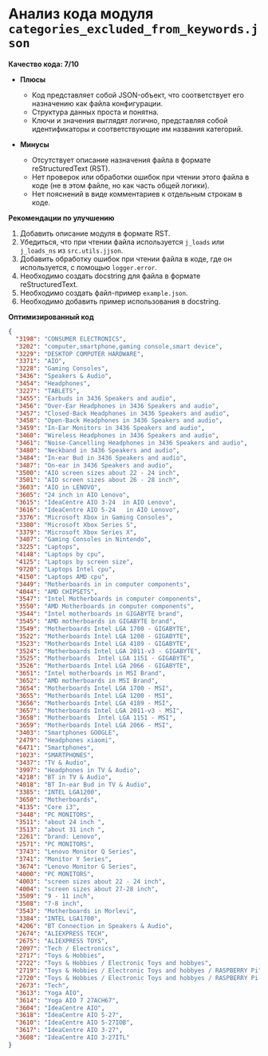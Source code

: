 # Анализ кода модуля `categories_excluded_from_keywords.json`

**Качество кода: 7/10**

- **Плюсы**
    - Код представляет собой JSON-объект, что соответствует его назначению как файла конфигурации.
    - Структура данных проста и понятна.
    - Ключи и значения выглядят логично, представляя собой идентификаторы и соответствующие им названия категорий.

- **Минусы**
    - Отсутствует описание назначения файла в формате reStructuredText (RST).
    - Нет проверок или обработки ошибок при чтении этого файла в коде (не в этом файле, но как часть общей логики).
    - Нет пояснений в виде комментариев к отдельным строкам в коде.

**Рекомендации по улучшению**

1.  Добавить описание модуля в формате RST.
2.  Убедиться, что при чтении файла используется `j_loads` или `j_loads_ns` из `src.utils.jjson`.
3.  Добавить обработку ошибок при чтении файла в коде, где он используется, с помощью `logger.error`.
4.  Необходимо создать docstring для файла в формате reStructuredText.
5.  Необходимо создать файл-пример `example.json`.
6.  Необходимо добавить пример использования в docstring.

**Оптимизированный код**

```json
{
  "3198": "CONSUMER ELECTRONICS",
  "3202": "computer,smartphone,gaming console,smart device",
  "3229": "DESKTOP COMPUTER HARDWARE",
  "3371": "AIO",
  "3228": "Gaming Consoles",
  "3436": "Speakers & Audio",
  "3454": "Headphones",
  "3227": "TABLETS",
  "3455": "Earbuds in 3436 Speakers and audio",
  "3456": "Over-Ear Headphones in 3436 Speakers and audio",
  "3457": "Closed-Back Headphones in 3436 Speakers and audio",
  "3458": "Open-Back Headphones in 3436 Speakers and audio",
  "3459": "In-Ear Monitors in 3436 Speakers and audio",
  "3460": "Wireless Headphones in 3436 Speakers and audio",
  "3461": "Noise-Cancelling Headphones in 3436 Speakers and audio",
  "3480": "Neckband in 3436 Speakers and audio",
  "3484": "In-ear Bud in 3436 Speakers and audio",
  "3487": "On-ear in 3436 Speakers and audio",
  "3500": "AIO screen sizes about 22 - 24 inch",
  "3501": "AIO screen sizes about 26 - 28 inch",
  "3603": "AIO in LENOVO",
  "3605": "24 inch in AIO Lenovo",
  "3615": "IdeaCentre AIO 3-24  in AIO Lenovo",
  "3616": "IdeaCentre AIO 5-24   in AIO Lenovo",
  "3376": "Microsoft Xbox in Gaming Consoles",
  "3380": "Microsoft Xbox Series S",
  "3379": "Microsoft Xbox Series X",
  "3407": "Gaming Consoles in Nintendo",
  "3225": "Laptops",
  "4148": "Laptops by cpu",
  "4125": "Laptops by screen size",
  "9720": "Laptops Intel cpu",
  "4150": "Laptops AMD cpu",
  "3449": "Motherboards in in computer components",
  "4044": "AMD CHIPSETS",
  "3547": "Intel Motherboards in computer components",
  "3550": "AMD Motherboards in computer components",
  "3544": "Intel motherboards in GIGABYTE brand",
  "3545": "AMD motherboards in GIGABYTE brand",
  "3549": "Motherboards Intel LGA 1700 - GIGABYTE",
  "3522": "Motherboards Intel LGA 1200 - GIGABYTE",
  "3523": "Motherboards Intel LGA 4189 - GIGABYTE",
  "3524": "Motherboards Intel LGA 2011-v3 - GIGABYTE",
  "3525": "Motherboards  Intel LGA 1151 - GIGABYTE",
  "3526": "Motherboards Intel LGA 2066 - GIGABYTE",
  "3651": "Intel motherboards in MSI Brand",
  "3652": "AMD motherboards in MSI Brand",
  "3654": "Motherboards Intel LGA 1700 - MSI",
  "3655": "Motherboards Intel LGA 1200 - MSI",
  "3656": "Motherboards Intel LGA 4189 - MSI",
  "3657": "Motherboards Intel LGA 2011-v3 - MSI",
  "3658": "Motherboards  Intel LGA 1151 - MSI",
  "3659": "Motherboards Intel LGA 2066 - MSI",
  "3403": "Smartphones GOOGLE",
  "2479": "Headphones xiaomi",
  "6471": "Smartphones",
  "1023": "SMARTPHONES",
  "3437": "TV & Audio",
  "3997": "Headphones in TV & Audio",
  "4218": "BT in TV & Audio",
  "4018": "BT In-ear Bud in TV & Audio",
  "3385": "INTEL LGA1200",
  "3650": "Motherboards",
  "4135": "Core i3",
  "3448": "PC MONITORS",
  "3511": "about 24 inch ",
  "3513": "about 31 inch ",
  "2261": "brand: Lenovo",
  "2571": "PC MONITORS",
  "3743": "Lenovo Monitor Q Series",
  "3741": "Monitor Y Series",
  "3674": "Lenovo Monitor G Series",
  "4000": "PC MONITORS",
  "4003": "screen sizes about 22 - 24 inch",
  "4004": "screen sizes about 27-28 inch",
  "3509": "9 - 11 inch",
  "3508": "7-8 inch",
  "3543": "Motherboards in Morlevi",
  "3384": "INTEL LGA1700",
  "4206": "BT Connection in Speakers & Audio",
  "2674": "ALIEXPRESS TECH",
  "2675": "ALIEXPRESS TOYS",
  "2097": "Tech / Electronics",
  "2717": "Toys & Hobbies",
  "2722": "Toys & Hobbies / Electronic Toys and hobbyes",
  "2719": "Toys & Hobbies / Electronic Toys and hobbyes / RASPBERRY Pi",
  "2720": "Toys & Hobbies / Electronic Toys and hobbyes / RASPBERRY Pi / RASPBERRY Pi Kit",
  "2673": "Tech",
  "3613": "Yoga AIO",
  "3614": "Yoga AIO 7 27ACH67",
  "3604": "IdeaCentre AIO",
  "3618": "IdeaCentre AIO 5-27",
  "3610": "IdeaCentre AIO 5-27IOB",
  "3617": "IdeaCentre AIO 3-27",
  "3608": "IdeaCentre AIO 3-27ITL"
}
